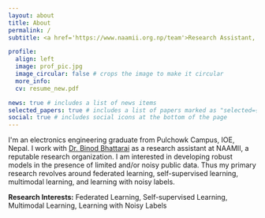 ```yaml
---
layout: about
title: About
permalink: /
subtitle: <a href='https://www.naamii.org.np/team'>Research Assistant, NAAMII</a>

profile:
  align: left
  image: prof_pic.jpg
  image_circular: false # crops the image to make it circular
  more_info: 
  cv: resume_new.pdf

news: true # includes a list of news items
selected_papers: true # includes a list of papers marked as "selected={true}"
social: true # includes social icons at the bottom of the page
---
```

I'm an electronics engineering graduate from Pulchowk Campus, IOE, Nepal. I work with [Dr. Binod Bhattarai](https://sites.google.com/view/bbinod/home) as a research assistant at NAAMII, a reputable research organization. I am interested in developing robust models in the presence of limited and/or noisy public data. Thus my primary research revolves around federated learning, self-supervised learning, multimodal learning, and learning with noisy labels. 

<b>Research Interests:</b> Federated Learning, Self-supervised Learning, Multimodal Learning, Learning with Noisy Labels


